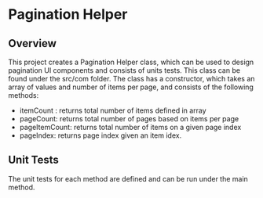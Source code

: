 # Pagination Helper

<h2>Overview</h2>
<p>This project creates a Pagination Helper class, which can be used to design pagination UI components and consists of units tests. This class can be found under
the src/com folder. The class has a constructor, which takes an array of values and number of items per page, and consists of the following methods: </p>

- itemCount : returns total number of items defined in array
- pageCount: returns total number of pages based on items per page
- pageItemCount: returns total number of items on a given page index
- pageIndex: returns page index given an item idex.

<h2> Unit Tests </h2>
The unit tests for each method are defined and can be run under the main method. 
